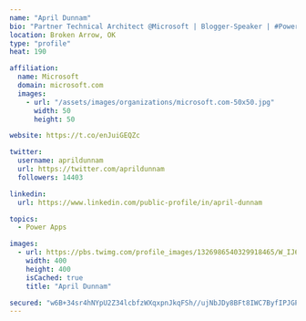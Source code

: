 ```yaml
---
name: "April Dunnam"
bio: "Partner Technical Architect @Microsoft | Blogger-Speaker | #PowerApps, #PowerAutomate, #Office365, #SharePoint | #WIT | #Karaoke Queen"
location: Broken Arrow, OK
type: "profile"
heat: 190

affiliation:
  name: Microsoft
  domain: microsoft.com
  images:
    - url: "/assets/images/organizations/microsoft.com-50x50.jpg"
      width: 50
      height: 50

website: https://t.co/enJuiGEQZc

twitter:
  username: aprildunnam
  url: https://twitter.com/aprildunnam
  followers: 14403

linkedin:
  url: https://www.linkedin.com/public-profile/in/april-dunnam

topics:
  - Power Apps

images:
  - url: https://pbs.twimg.com/profile_images/1326986540329918465/W_IJ6Ih2_400x400.jpg
    width: 400
    height: 400
    isCached: true
    title: "April Dunnam"

secured: "w6B+34sr4hNYpU2Z34lcbfzWXqxpnJkqFSh//ujNbJDy8BFt8IWC7ByfIPJGPDFLmjl8EKBbV/m2Um0WGUDzio2aEablItO243l3RzcLzqGMGFDKle3kv6KWBLby5TYKxAr8V9ALeTUIyiu20fMqR4n3yLtxYvxt6MWejjyL+lVynvqPHd5nN0oGt9OoYmSvmOzt9L48wXJcw5ommjVj5+5bCthumQ7ply1FdvIWpgmDVlf/nZk0VKSfv7/3Aemfug+i6LcC67S4ZOnhusH7EYkFMf0huWsFXxXbzdJJt7V6IigxB9kkqhSQE4VPuW037mJ8x5f8NN01pfHfSuLMZWXnVPRXa1Wn6jTcdWFgdBdmJn23LSdJRzSzzEji44lXbN/yEuzXBqLZAA9UVMnDM4C5j32fuMHWfQEGgSKWT2s=;WwbH3ft9lbqD86yQQBVEcA=="
---
```


